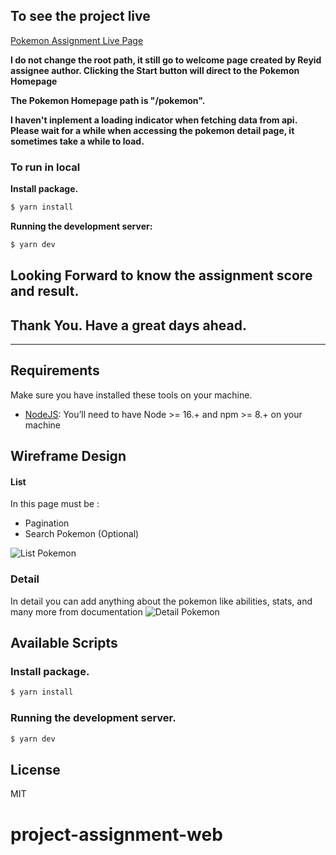 ## To see  the project live

[Pokemon Assignment Live Page](https://project-assignment-web-reyid-3rqedmbh7-riansj.vercel.app/pokemon/)

**I do not change the root path, it still go to welcome page created by Reyid assignee author. Clicking the Start button will direct to the Pokemon Homepage**

**The Pokemon Homepage path is "/pokemon".**

**I haven't inplement a loading indicator when fetching data from api. Please wait for a while when accessing the pokemon detail page, it sometimes take a while to load.**

### To run in local

**Install package.**

```bash
$ yarn install
```
**Running the development server:**

```bash
$ yarn dev
```

## Looking Forward to know the assignment score and result.

## Thank You. Have a great days ahead.

---

## Requirements

Make sure you have installed these tools on your machine.

-   [NodeJS](https://nodejs.org/en/): You’ll need to have Node >= 16.+ and npm >= 8.+ on your machine

## Wireframe Design

#### List
In this page must be :
- Pagination
- Search Pokemon (Optional)

![List Pokemon](https://user-images.githubusercontent.com/88316106/147185529-d872d1c6-c7cd-4a3d-bb38-5e7959579dfa.png)

### Detail
In detail you can add anything about the pokemon like abilities, stats, and many more from documentation
![Detail Pokemon](https://user-images.githubusercontent.com/88316106/147185533-df212221-9166-4663-b7e6-7b69dbc805c8.png)

## Available Scripts

### Install package.

```bash
$ yarn install
```

### Running the development server.

```bash
$ yarn dev
```

## License

MIT

# project-assignment-web
